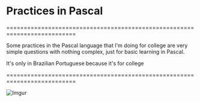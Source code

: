 # Practices in Pascal

==========================================================================

Some practices in the Pascal language that I'm doing for college are very simple questions with nothing complex, just for basic learning in Pascal.

It's only in Brazilian Portuguese because it's for college

==========================================================================

![Imgur](https://i.imgur.com/HqP3oXy.gifv)